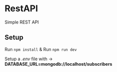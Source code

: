 
# RestAPI
Simple REST API

## Setup
Run `npm install`
&
Run `npm run dev`

Setup a _.env_ file with -> 
**DATABASE_URL=mongodb://localhost/subscribers**
